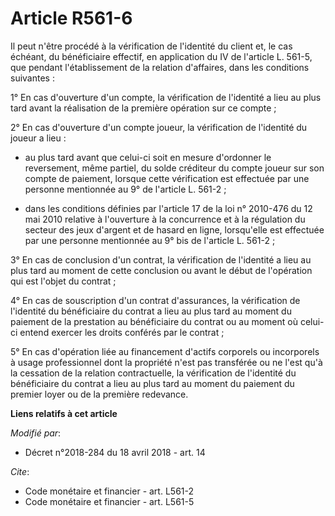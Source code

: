 # Article R561-6

Il peut n'être procédé à la vérification de l'identité du client et, le cas échéant, du bénéficiaire effectif, en application
du IV de l'article L. 561-5, que pendant l'établissement de la relation d'affaires, dans les conditions suivantes :

1° En cas d'ouverture d'un compte, la vérification de l'identité a lieu au plus tard avant la réalisation de la première
opération sur ce compte ;

2° En cas d'ouverture d'un compte joueur, la vérification de l'identité du joueur a lieu :

- au plus tard avant que celui-ci soit en mesure d'ordonner le reversement, même partiel, du solde créditeur du compte joueur
sur son compte de paiement, lorsque cette vérification est effectuée par une personne mentionnée au 9° de l'article L.
561-2 ;

- dans les conditions définies par l'article 17 de la loi n° 2010-476 du 12 mai 2010 relative à l'ouverture à la concurrence
et à la régulation du secteur des jeux d'argent et de hasard en ligne, lorsqu'elle est effectuée par une personne mentionnée
au 9° bis de l'article L. 561-2 ;

3° En cas de conclusion d'un contrat, la vérification de l'identité a lieu au plus tard au moment de cette conclusion ou
avant le début de l'opération qui est l'objet du contrat ;

4° En cas de souscription d'un contrat d'assurances, la vérification de l'identité du bénéficiaire du contrat a lieu au plus
tard au moment du paiement de la prestation au bénéficiaire du contrat ou au moment où celui-ci entend exercer les droits
conférés par le contrat ;

5° En cas d'opération liée au financement d'actifs corporels ou incorporels à usage professionnel dont la propriété n'est pas
transférée ou ne l'est qu'à la cessation de la relation contractuelle, la vérification de l'identité du bénéficiaire du
contrat a lieu au plus tard au moment du paiement du premier loyer ou de la première redevance.

**Liens relatifs à cet article**

_Modifié par_:

  - Décret n°2018-284 du 18 avril 2018 - art. 14

_Cite_:

  - Code monétaire et financier - art. L561-2
  - Code monétaire et financier - art. L561-5
